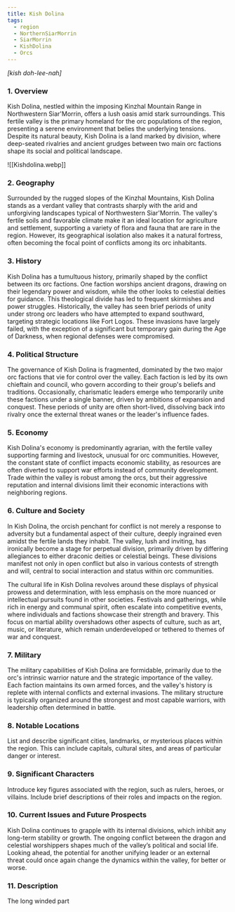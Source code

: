 ```yaml
---
title: Kish Dolina
tags:
  - region
  - NorthernSiarMorrin
  - SiarMorrin
  - KishDolina
  - Orcs
---
```

*[kish doh-lee-nah]*
### 1. **Overview**

Kish Dolina, nestled within the imposing Kinzhal Mountain Range in Northwestern Siar'Morrin, offers a lush oasis amid stark surroundings. This fertile valley is the primary homeland for the orc populations of the region, presenting a serene environment that belies the underlying tensions. Despite its natural beauty, Kish Dolina is a land marked by division, where deep-seated rivalries and ancient grudges between two main orc factions shape its social and political landscape.

![[Kishdolina.webp]]

### 2. **Geography**

Surrounded by the rugged slopes of the Kinzhal Mountains, Kish Dolina stands as a verdant valley that contrasts sharply with the arid and unforgiving landscapes typical of Northwestern Siar'Morrin. The valley's fertile soils and favorable climate make it an ideal location for agriculture and settlement, supporting a variety of flora and fauna that are rare in the region. However, its geographical isolation also makes it a natural fortress, often becoming the focal point of conflicts among its orc inhabitants.

### 3. **History**

Kish Dolina has a tumultuous history, primarily shaped by the conflict between its orc factions. One faction worships ancient dragons, drawing on their legendary power and wisdom, while the other looks to celestial deities for guidance. This theological divide has led to frequent skirmishes and power struggles. Historically, the valley has seen brief periods of unity under strong orc leaders who have attempted to expand southward, targeting strategic locations like Fort Logos. These invasions have largely failed, with the exception of a significant but temporary gain during the Age of Darkness, when regional defenses were compromised.

### 4. **Political Structure**

The governance of Kish Dolina is fragmented, dominated by the two major orc factions that vie for control over the valley. Each faction is led by its own chieftain and council, who govern according to their group's beliefs and traditions. Occasionally, charismatic leaders emerge who temporarily unite these factions under a single banner, driven by ambitions of expansion and conquest. These periods of unity are often short-lived, dissolving back into rivalry once the external threat wanes or the leader's influence fades.

### 5. **Economy**

Kish Dolina's economy is predominantly agrarian, with the fertile valley supporting farming and livestock, unusual for orc communities. However, the constant state of conflict impacts economic stability, as resources are often diverted to support war efforts instead of community development. Trade within the valley is robust among the orcs, but their aggressive reputation and internal divisions limit their economic interactions with neighboring regions.

### 6. **Culture and Society**

In Kish Dolina, the orcish penchant for conflict is not merely a response to adversity but a fundamental aspect of their culture, deeply ingrained even amidst the fertile lands they inhabit. The valley, lush and inviting, has ironically become a stage for perpetual division, primarily driven by differing allegiances to either draconic deities or celestial beings. These divisions manifest not only in open conflict but also in various contests of strength and will, central to social interaction and status within orc communities.

The cultural life in Kish Dolina revolves around these displays of physical prowess and determination, with less emphasis on the more nuanced or intellectual pursuits found in other societies. Festivals and gatherings, while rich in energy and communal spirit, often escalate into competitive events, where individuals and factions showcase their strength and bravery. This focus on martial ability overshadows other aspects of culture, such as art, music, or literature, which remain underdeveloped or tethered to themes of war and conquest.

### 7. **Military**

The military capabilities of Kish Dolina are formidable, primarily due to the orc's intrinsic warrior nature and the strategic importance of the valley. Each faction maintains its own armed forces, and the valley's history is replete with internal conflicts and external invasions. The military structure is typically organized around the strongest and most capable warriors, with leadership often determined in battle.

### 8. **Notable Locations**

List and describe significant cities, landmarks, or mysterious places within the region. This can include capitals, cultural sites, and areas of particular danger or interest.

### 9. **Significant Characters**

Introduce key figures associated with the region, such as rulers, heroes, or villains. Include brief descriptions of their roles and impacts on the region.

### 10. **Current Issues and Future Prospects**

Kish Dolina continues to grapple with its internal divisions, which inhibit any long-term stability or growth. The ongoing conflict between the dragon and celestial worshippers shapes much of the valley’s political and social life. Looking ahead, the potential for another unifying leader or an external threat could once again change the dynamics within the valley, for better or worse.

### 11. **Description**

The long winded part
